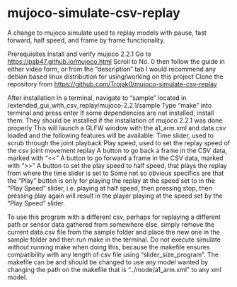 # mujoco-simulate-csv-replay
A change to mujoco simulate used to replay models with pause, fast forward, half speed, and frame by frame functionality.

Prerequisites
Install and verify mujoco 2.2.1
Go to https://pab47.github.io/mujoco.html
Scroll to No. 0 then follow the guide in either video form, or from the “description” tab
I would recommend any debian based linux distribution for using/working on this project
Clone the repository from https://github.com/Trojak0/mujoco-simulate-csv-replay

After installation
In a terminal, navigate to “sample” located in /extended_gui_with_csv_replay/mujoco-2.2.1/sample
Type “make” into terminal and press enter
If some dependencies are not installed, install them. They should be installed if the installation of mujoco 2.2.1 was done properly
This will launch a GLFW window with the a1_arm.xml and data.csv loaded and the following features will be available:
Time slider, used to scrub through the joint playback
Play speed, used to set the replay speed of the csv joint movement replay
A button to go back a frame in the CSV data, marked with “<<”
A button to go forward a frame in the CSV data, marked with “>>”
A button to set the play speed to half speed, that plays the replay from where the time slider is set to
Some not so obvious specifics are that the “Play” button is only for playing the replay at the speed set to in the “Play Speed” slider, i.e. playing at half speed, then pressing stop, then pressing play again will result in the player playing at the speed set by the “Play Speed” slider.

To use this program with a different csv, perhaps for replaying a different path or sensor data gathered from somewhere else, simply remove the current data.csv file from the sample folder and place the new one in the sample folder and then run make in the terminal. Do not execute simulate without running make when doing this, because the makefile ensures compatibility with any length of csv file using “slider_size_program”. The makefile can be and should be changed to use any model wanted by changing the path on the makefile that is “../mode/a1_arm.xml” to any xml model.
